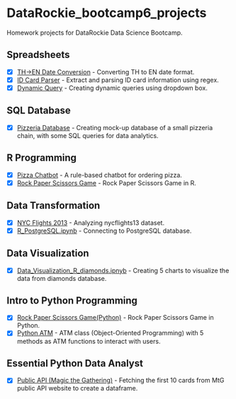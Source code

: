 # DataRockie_bootcamp6_projects
Homework projects for DataRockie Data Science Bootcamp.

## Spreadsheets
  - [x] [TH->EN Date Conversion](spreadsheets/Convert_TH_to_EN.png) - Converting TH to EN date format.
  - [x] [ID Card Parser](spreadsheets/ID_Card_Parser.png) - Extract and parsing ID card information using regex.
  - [x] [Dynamic Query](spreadsheets/Dynamic_Query.png) - Creating dynamic queries using dropdown box.
## SQL Database
  - [x] [Pizzeria Database](sql/SQL_Restaurant.sql) - Creating mock-up database of a small pizzeria chain, with some SQL queries for data analytics.
## R Programming
  - [x] [Pizza Chatbot](r/Pizza_chatbot.r) - A rule-based chatbot for ordering pizza.
  - [x] [Rock Paper Scissors Game](r/RPS_game.r) - Rock Paper Scissors Game in R.
## Data Transformation
  - [x] [NYC Flights 2013](r/nycflights13_data_transformation.ipynb) - Analyzing nycflights13 dataset.
  - [x] [R_PostgreSQL.ipynb](r/R_PostgreSQL.ipynb) - Connecting to PostgreSQL database.
## Data Visualization
  - [x] [Data_Visualization_R_diamonds.ipnyb](r/Data_Visualization_R_diamonds.ipnyb) - Creating 5 charts to visualize the data from diamonds database.
## Intro to Python Programming
  - [x] [Rock Paper Scissors Game(Python)](python/Python_Rock_Paper_Scissors.ipynb) - Rock Paper Scissors Game in Python.
  - [x] [Python ATM](python/Python_ATM_OOP.ipynb) - ATM class (Object-Oriented Programming) with 5 methods as ATM functions to interact with users.
## Essential Python Data Analyst
  - [x] [Public API (Magic the Gathering)](python/public_api.ipynb) - Fetching the first 10 cards from MtG public API website to create a dataframe.
